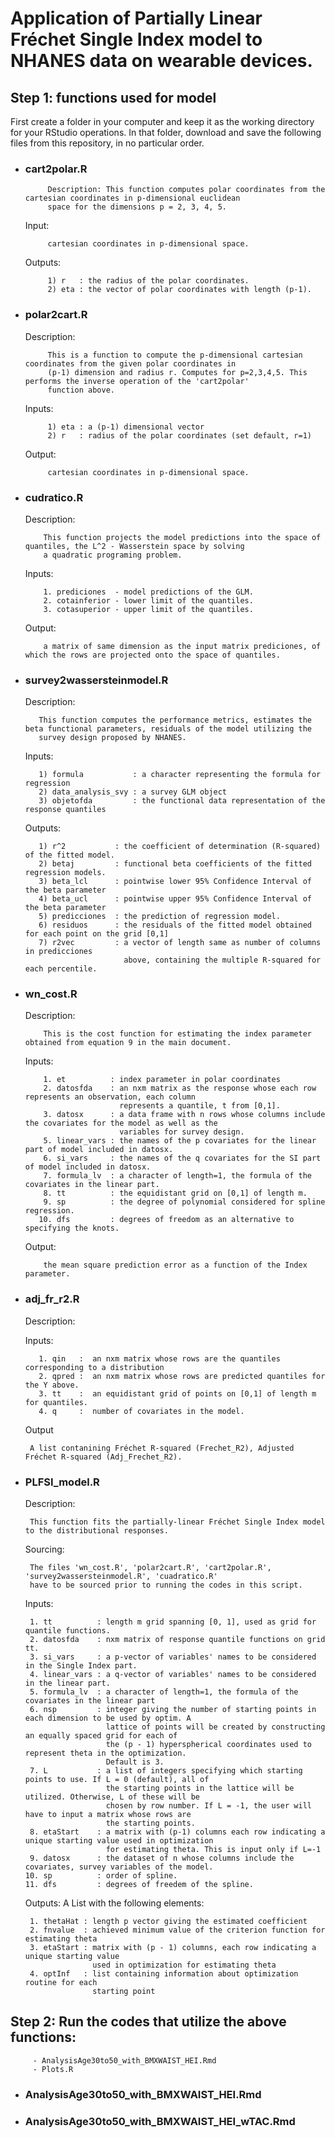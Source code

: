 # Application of Partially Linear Fréchet Single Index model to NHANES data on wearable devices.

## Step 1: functions used for model

First create a folder in your computer and keep it as the working directory for your RStudio operations. In that folder, download and save the following files from this repository, in no particular order. 

 - ### cart2polar.R
    
            Description: This function computes polar coordinates from the cartesian coordinates in p-dimensional euclidean 
            space for the dimensions p = 2, 3, 4, 5.
            
    Input:
    
            cartesian coordinates in p-dimensional space.
             
    Outputs:  
    
            1) r   : the radius of the polar coordinates.
            2) eta : the vector of polar coordinates with length (p-1).

 - ### polar2cart.R

    Description: 
    
            This is a function to compute the p-dimensional cartesian coordinates from the given polar coordinates in 
            (p-1) dimension and radius r. Computes for p=2,3,4,5. This performs the inverse operation of the 'cart2polar' 
            function above.

    Inputs: 
    
            1) eta : a (p-1) dimensional vector
            2) r   : radius of the polar coordinates (set default, r=1)
    
    
    Output:         
            
            cartesian coordinates in p-dimensional space.
    
  - ### cudratico.R
    
    Description: 
    
            This function projects the model predictions into the space of quantiles, the L^2 - Wasserstein space by solving 
            a quadratic programing problem. 
    
    Inputs:
    
            1. prediciones  - model predictions of the GLM.
            2. cotainferior - lower limit of the quantiles.
            3. cotasuperior - upper limit of the quantiles.
    
    Output:
    
            a matrix of same dimension as the input matrix prediciones, of which the rows are projected onto the space of quantiles.
    
  - ### survey2wassersteinmodel.R

    Description:
    
           This function computes the performance metrics, estimates the beta functional parameters, residuals of the model utilizing the 
           survey design proposed by NHANES. 
           
    Inputs: 
    
           1) formula           : a character representing the formula for regression
           2) data_analysis_svy : a survey GLM object 
           3) objetofda         : the functional data representation of the response quantiles

    Outputs:
   
           1) r^2           : the coefficient of determination (R-squared) of the fitted model.
           2) betaj         : functional beta coefficients of the fitted regression models. 
           3) beta_lcl      : pointwise lower 95% Confidence Interval of the beta parameter
           4) beta_ucl      : pointwise upper 95% Confidence Interval of the beta parameter
           5) predicciones  : the prediction of regression model.
           6) residuos      : the residuals of the fitted model obtained for each point on the grid [0,1]
           7) r2vec         : a vector of length same as number of columns in predicciones 
                              above, containing the multiple R-squared for each percentile.
           
    
  - ### wn_cost.R

    Description: 
    
            This is the cost function for estimating the index parameter obtained from equation 9 in the main document.

    Inputs:
    
            1. et          : index parameter in polar coordinates
            2. datosfda    : an nxm matrix as the response whose each row represents an observation, each column 
                             represents a quantile, t from [0,1].
            3. datosx      : a data frame with n rows whose columns include the covariates for the model as well as the
                             variables for survey design.
            5. linear_vars : the names of the p covariates for the linear part of model included in datosx.
            6. si_vars     : the names of the q covariates for the SI part of model included in datosx.
            7. formula_lv  : a character of length=1, the formula of the covariates in the linear part.
            8. tt          : the equidistant grid on [0,1] of length m.
            9. sp          : the degree of polynomial considered for spline regression.
           10. dfs         : degrees of freedom as an alternative to specifying the knots.

  
    Output:
  
            the mean square prediction error as a function of the Index parameter.
            
  - ### adj_fr_r2.R

    Description: 
   
    Inputs:  
   
           1. qin   :  an nxm matrix whose rows are the quantiles corresponding to a distribution
           2. qpred :  an nxm matrix whose rows are predicted quantiles for the Y above. 
           3. tt    :  an equidistant grid of points on [0,1] of length m for quantiles.
           4. q     :  number of covariates in the model.
   
   
    Output 
    
         A list contanining Fréchet R-squared (Frechet_R2), Adjusted Fréchet R-squared (Adj_Frechet_R2).
        
  - ### PLFSI_model.R

    Description: 
    
         This function fits the partially-linear Fréchet Single Index model to the distributional responses.
         
    Sourcing: 
    
         The files 'wn_cost.R', 'polar2cart.R', 'cart2polar.R', 'survey2wassersteinmodel.R', 'cuadratico.R' 
         have to be sourced prior to running the codes in this script.
         
    Inputs:
    
         1. tt          : length m grid spanning [0, 1], used as grid for quantile functions.
         2. datosfda    : nxm matrix of response quantile functions on grid tt.
         3. si_vars     : a p-vector of variables' names to be considered in the Single Index part.
         4. linear_vars : a q-vector of variables' names to be considered in the linear part.
         5. formula_lv  : a character of length=1, the formula of the covariates in the linear part
         6. nsp         : integer giving the number of starting points in each dimension to be used by optim. A 
                          lattice of points will be created by constructing an equally spaced grid for each of 
                          the (p - 1) hyperspherical coordinates used to represent theta in the optimization. 
                          Default is 3.
         7. L           : a list of integers specifying which starting points to use. If L = 0 (default), all of 
                          the starting points in the lattice will be utilized. Otherwise, L of these will be 
                          chosen by row number. If L = -1, the user will have to input a matrix whose rows are 
                          the starting points.
         8. etaStart    : a matrix with (p-1) columns each row indicating a unique starting value used in optimization 
                          for estimating theta. This is input only if L=-1 
         9. datosx      : the dataset of n whose columns include the covariates, survey variables of the model.
        10. sp          : order of spline.
        11. dfs         : degrees of freedem of the spline.

    
    Outputs: A List with the following elements:
    
         1. thetaHat : length p vector giving the estimated coefficient
         2. fnvalue  : achieved minimum value of the criterion function for estimating theta
         3. etaStart : matrix with (p - 1) columns, each row indicating a unique starting value
                       used in optimization for estimating theta
         4. optInf   : list containing information about optimization routine for each
                       starting point
                       
                     
  ## Step 2: Run the codes that utilize the above functions:
    
         - AnalysisAge30to50_with_BMXWAIST_HEI.Rmd
         - Plots.R
         
  - ### AnalysisAge30to50_with_BMXWAIST_HEI.Rmd
  - ### AnalysisAge30to50_with_BMXWAIST_HEI_wTAC.Rmd



